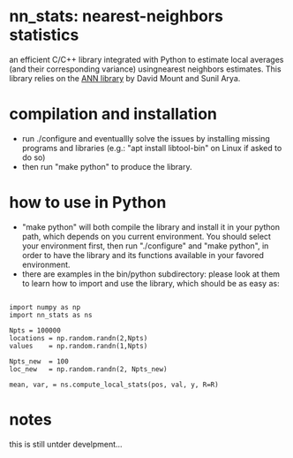 # nn_stats: nearest-neighbors statistics
an efficient C/C++ library integrated with Python to estimate local averages (and their corresponding variance) usingnearest neighbors estimates.
This library relies on the [ANN library](http://www.cs.umd.edu/~mount/ANN/) by David Mount and Sunil Arya.

# compilation and installation
- run ./configure and eventuallly solve the issues by installing missing programs and libraries (e.g.: "apt install libtool-bin" on Linux if asked to do so)
- then run "make python" to produce the library.
  
# how to use in Python
- "make python" will both compile the library and install it in your python path, which depends on you current environment. You should select your environment first, then run "./configure" and "make python", in order to have the library and its functions available in your favored environment.
- there are examples in the bin/python subdirectory: please look at them to learn how to import and use the library, which should be as easy as:
<pre><code>
import numpy as np
import nn_stats as ns

Npts = 100000
locations = np.random.randn(2,Npts)
values    = np.random.randn(1,Npts)

Npts_new  = 100
loc_new   = np.random.randn(2, Npts_new)

mean, var, = ns.compute_local_stats(pos, val, y, R=R)
</code></pre>

# notes
this is still untder develpment...


